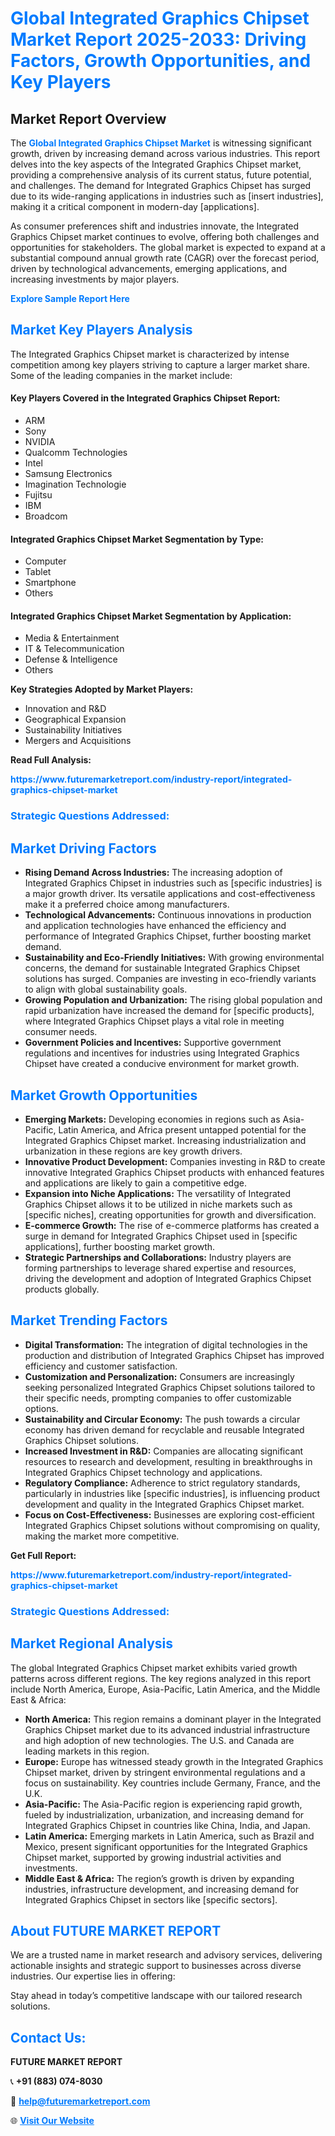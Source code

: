 <h1 style="color: #007BFF;">Global Integrated Graphics Chipset Market Report 2025-2033: Driving Factors, Growth Opportunities, and Key Players</h1>

<section id="overview">
<h2>Market Report Overview</h2>
<p>The <a href="https://www.futuremarketreport.com/industry-report/integrated-graphics-chipset-market" style="color: #007BFF; text-decoration: none;"><strong>Global Integrated Graphics Chipset Market</strong></a> is witnessing significant growth, driven by increasing demand across various industries. This report delves into the key aspects of the Integrated Graphics Chipset market, providing a comprehensive analysis of its current status, future potential, and challenges. The demand for Integrated Graphics Chipset has surged due to its wide-ranging applications in industries such as [insert industries], making it a critical component in modern-day [applications].</p>
<p>As consumer preferences shift and industries innovate, the Integrated Graphics Chipset market continues to evolve, offering both challenges and opportunities for stakeholders. The global market is expected to expand at a substantial compound annual growth rate (CAGR) over the forecast period, driven by technological advancements, emerging applications, and increasing investments by major players.</p>
</section>

<section id="overview">
<p><a href="https://www.futuremarketreport.com/request-sample/reportId=115407" style="color: #007BFF; text-decoration: none;"><strong>Explore Sample Report Here</strong></a></p>
</section>

<section id="key-players">
<h2 style="color: #007BFF;">Market Key Players Analysis</h2>
<p>The Integrated Graphics Chipset market is characterized by intense competition among key players striving to capture a larger market share. Some of the leading companies in the market include:</p>
<h4>Key Players Covered in the Integrated Graphics Chipset Report:</h4>
<ul><li>ARM</li><li>Sony</li><li>NVIDIA</li><li>Qualcomm Technologies</li><li>Intel</li><li>Samsung Electronics</li><li>Imagination Technologie</li><li>Fujitsu</li><li>IBM</li><li>Broadcom</li></ul>
<h4>Integrated Graphics Chipset Market Segmentation by Type:</h4>
<ul><li>Computer</li><li>Tablet</li><li>Smartphone</li><li>Others</li></ul>

<h4>Integrated Graphics Chipset Market Segmentation by Application:</h4>
<ul><li>Media &amp; Entertainment</li><li>IT &amp; Telecommunication</li><li>Defense &amp; Intelligence</li><li>Others</li></ul>
<p><strong>Key Strategies Adopted by Market Players:</strong></p>
<ul>
<li>Innovation and R&D</li>
<li>Geographical Expansion</li>
<li>Sustainability Initiatives</li>
<li>Mergers and Acquisitions</li>
</ul>
</section>

<section>
<p><strong>Read Full Analysis: </strong></p><a href="https://www.futuremarketreport.com/industry-report/integrated-graphics-chipset-market" style="color: #007BFF; text-decoration: none;"><strong>https://www.futuremarketreport.com/industry-report/integrated-graphics-chipset-market</strong></a>
<h3 style="color: #007BFF;">Strategic Questions Addressed:</h3>
</section>

<section id="driving-factors">
<h2 style="color: #007BFF;">Market Driving Factors</h2>
<ul>
<li><strong>Rising Demand Across Industries:</strong> The increasing adoption of Integrated Graphics Chipset in industries such as [specific industries] is a major growth driver. Its versatile applications and cost-effectiveness make it a preferred choice among manufacturers.</li>
<li><strong>Technological Advancements:</strong> Continuous innovations in production and application technologies have enhanced the efficiency and performance of Integrated Graphics Chipset, further boosting market demand.</li>
<li><strong>Sustainability and Eco-Friendly Initiatives:</strong> With growing environmental concerns, the demand for sustainable Integrated Graphics Chipset solutions has surged. Companies are investing in eco-friendly variants to align with global sustainability goals.</li>
<li><strong>Growing Population and Urbanization:</strong> The rising global population and rapid urbanization have increased the demand for [specific products], where Integrated Graphics Chipset plays a vital role in meeting consumer needs.</li>
<li><strong>Government Policies and Incentives:</strong> Supportive government regulations and incentives for industries using Integrated Graphics Chipset have created a conducive environment for market growth.</li>
</ul>
</section>

<section id="growth-opportunities">
<h2 style="color: #007BFF;">Market Growth Opportunities</h2>
<ul>
<li><strong>Emerging Markets:</strong> Developing economies in regions such as Asia-Pacific, Latin America, and Africa present untapped potential for the Integrated Graphics Chipset market. Increasing industrialization and urbanization in these regions are key growth drivers.</li>
<li><strong>Innovative Product Development:</strong> Companies investing in R&D to create innovative Integrated Graphics Chipset products with enhanced features and applications are likely to gain a competitive edge.</li>
<li><strong>Expansion into Niche Applications:</strong> The versatility of Integrated Graphics Chipset allows it to be utilized in niche markets such as [specific niches], creating opportunities for growth and diversification.</li>
<li><strong>E-commerce Growth:</strong> The rise of e-commerce platforms has created a surge in demand for Integrated Graphics Chipset used in [specific applications], further boosting market growth.</li>
<li><strong>Strategic Partnerships and Collaborations:</strong> Industry players are forming partnerships to leverage shared expertise and resources, driving the development and adoption of Integrated Graphics Chipset products globally.</li>
</ul>
</section>

<section id="trending-factors">
<h2 style="color: #007BFF;">Market Trending Factors</h2>
<ul>
<li><strong>Digital Transformation:</strong> The integration of digital technologies in the production and distribution of Integrated Graphics Chipset has improved efficiency and customer satisfaction.</li>
<li><strong>Customization and Personalization:</strong> Consumers are increasingly seeking personalized Integrated Graphics Chipset solutions tailored to their specific needs, prompting companies to offer customizable options.</li>
<li><strong>Sustainability and Circular Economy:</strong> The push towards a circular economy has driven demand for recyclable and reusable Integrated Graphics Chipset solutions.</li>
<li><strong>Increased Investment in R&D:</strong> Companies are allocating significant resources to research and development, resulting in breakthroughs in Integrated Graphics Chipset technology and applications.</li>
<li><strong>Regulatory Compliance:</strong> Adherence to strict regulatory standards, particularly in industries like [specific industries], is influencing product development and quality in the Integrated Graphics Chipset market.</li>
<li><strong>Focus on Cost-Effectiveness:</strong> Businesses are exploring cost-efficient Integrated Graphics Chipset solutions without compromising on quality, making the market more competitive.</li>
</ul>
</section>

<section>
<p><strong>Get Full Report: </strong></p><a href="https://www.futuremarketreport.com/industry-report/integrated-graphics-chipset-market" style="color: #007BFF; text-decoration: none;"><strong>https://www.futuremarketreport.com/industry-report/integrated-graphics-chipset-market</strong></a>
<h3 style="color: #007BFF;">Strategic Questions Addressed:</h3>
</section>


<section id="regional-analysis">
<h2 style="color: #007BFF;">Market Regional Analysis</h2>
<p>The global Integrated Graphics Chipset market exhibits varied growth patterns across different regions. The key regions analyzed in this report include North America, Europe, Asia-Pacific, Latin America, and the Middle East & Africa:</p>
<ul>
<li><strong>North America:</strong> This region remains a dominant player in the Integrated Graphics Chipset market due to its advanced industrial infrastructure and high adoption of new technologies. The U.S. and Canada are leading markets in this region.</li>
<li><strong>Europe:</strong> Europe has witnessed steady growth in the Integrated Graphics Chipset market, driven by stringent environmental regulations and a focus on sustainability. Key countries include Germany, France, and the U.K.</li>
<li><strong>Asia-Pacific:</strong> The Asia-Pacific region is experiencing rapid growth, fueled by industrialization, urbanization, and increasing demand for Integrated Graphics Chipset in countries like China, India, and Japan.</li>
<li><strong>Latin America:</strong> Emerging markets in Latin America, such as Brazil and Mexico, present significant opportunities for the Integrated Graphics Chipset market, supported by growing industrial activities and investments.</li>
<li><strong>Middle East & Africa:</strong> The region’s growth is driven by expanding industries, infrastructure development, and increasing demand for Integrated Graphics Chipset in sectors like [specific sectors].</li>
</ul>
</section>

<footer>
<h2 style="color: #007BFF;">About FUTURE MARKET REPORT</h2>
<p>We are a trusted name in market research and advisory services, delivering actionable insights and strategic support to businesses across diverse industries. Our expertise lies in offering:</p>

<p>Stay ahead in today’s competitive landscape with our tailored research solutions.</p>

<h2 style="color: #007BFF;">Contact Us:</h2>
<p><strong>FUTURE MARKET REPORT</strong></p>
<p>📞 <strong>+91 (883) 074-8030</strong></p>
<p>📧 <strong><a href="mailto:help@futuremarketreport.com" style="color: #007BFF;">help@futuremarketreport.com</a></strong></p>
<p>🌐 <strong><a href="https://www.futuremarketreport.com/" style="color: #007BFF;">Visit Our Website</a></strong></p>
</footer>